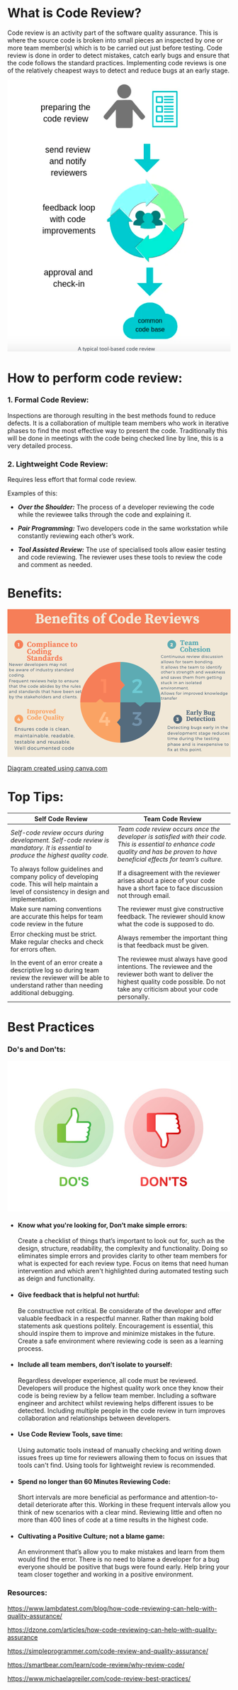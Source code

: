 # What is Code Review? 

Code review is an activity part of the software quality assurance. This is where the source code is broken into small pieces an inspected by one or more team member(s) which is to be carried out just before testing. Code review is done in order to detect mistakes, catch early bugs and ensure that the code follows the standard practices. Implementing code reviews is one of the relatively cheapest ways to detect and reduce bugs at an early stage. 

![Overview of Code Review](code_review_overview.png)



# How to perform code review:  

 ### 1.   Formal Code Review:
    
Inspections are thorough resulting in the best methods found to reduce defects. It is a collaboration of multiple team members who work in iterative phases to find the most effective way to present the code. Traditionally this will be done in meetings with the code being checked line by line, this is a very detailed process. 

 

 ### 2. Lightweight Code Review:
 
 Requires less effort that formal code review. 
 
 Examples of this: 

- **_Over the Shoulder:_**  The process of a developer reviewing the code while the reviewee talks through the code and explaining it.  

- **_Pair Programming:_** Two developers code in the same workstation while constantly reviewing each other’s work. 

- **_Tool Assisted Review:_** The use of specialised tools allow easier testing and code reviewing. The reviewer uses these tools to review the code and comment as needed. 

# Benefits:

![Benefits of Code Review](benefits_code_review.png)

[Diagram created using canva.com](https://www.canva.com/)


# Top Tips: 

**Self Code Review** |**Team Code Review**
------------ | -------------
  *Self-code review occurs during development. Self-code review is mandatory. It is essential to produce the highest quality code.* | *Team code review occurs once the developer is satisfied with their code. This is essential to enhance code quality and has be proven to have beneficial effects for team’s culture.*
To always follow guidelines and company policy of developing code. This will help maintain a level of consistency in design and implementation.| If a disagreement with the reviewer arises about a piece of your code have a short face to face discussion not through email. 
 Make sure naming conventions are accurate this helps for team code review in the future    | The reviewer must give constructive feedback. The reviewer should know what the code is supposed to do. 
Error checking must be strict. Make regular checks and check for errors often.     | Always remember the important thing is that feedback must be given.
In the event of an error create a descriptive log so during team review the reviewer will be able to understand rather than needing additional debugging. | The reviewee must always have good intentions.  The reviewee and the reviewer both want to deliver the highest quality code possible. Do not take any criticism about your code personally. 

# Best Practices

### Do's and Don'ts:

![Do's and Dont's](code-review/dos-and-donts-image.jpg)

- #### Know what you're looking for, Don’t make simple errors:  

    Create a checklist of things that’s important to look out for, such as the design, structure, readability, the complexity and functionality. Doing so eliminates simple errors and provides clarity to other team members for what is expected for each review type. Focus on items that need human intervention and which aren't highlighted during automated testing such as deign and functionality.  

-  #### Give feedback that is helpful not hurtful: 

    Be constructive not critical. Be considerate of the developer and offer valuable feedback in a respectful manner. Rather than making bold statements ask questions politely. Encouragement is essential, this should inspire them to improve and minimize mistakes in the future. Create a safe environment where reviewing code is seen as a learning process.  
 

- #### Include all team members, don’t isolate to yourself:  

    Regardless developer experience, all code must be reviewed. Developers will produce the highest quality work once they know their code is being review by a fellow team member. Including a software engineer and architect whilst reviewing helps different issues to be detected.  Including multiple people in the code review in turn improves collaboration and relationships between developers. 

- #### Use Code Review Tools, save time: 
  Using automatic tools instead of manually checking and writing down issues frees up time for reviewers allowing them to focus on issues that tools can't find.  Using tools for lightweight review is recommended. 
 

- #### Spend no longer than 60 Minutes Reviewing Code: 
  Short intervals are more beneficial as performance and attention-to-detail deteriorate after this. Working in these frequent intervals allow you think of new scenarios with a clear mind.  Reviewing little and often no more than 400 lines of code at a time results in the highest code. 
 

- #### Cultivating a Positive Culture;  not a blame game:  
  An environment that’s allow you to make mistakes and learn from them would find the error. There is no need to blame a developer for a bug everyone should be positive that bugs were found early. Help bring your team closer together and working in a positive environment. 
 

### Resources: 

https://www.lambdatest.com/blog/how-code-reviewing-can-help-with-quality-assurance/

https://dzone.com/articles/how-code-reviewing-can-help-with-quality-assurance 

https://simpleprogrammer.com/code-review-and-quality-assurance/ 

https://smartbear.com/learn/code-review/why-review-code/ 

https://www.michaelagreiler.com/code-review-best-practices/ 







